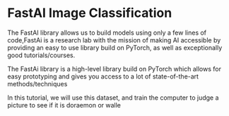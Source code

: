 # FastAI Image Classification

The FastAI library allows us to build models using only a few lines of code,FastAi is a research lab with the mission of making AI accessible by providing an easy to use library build on PyTorch, as well as exceptionally good tutorials/courses.

The FastAi library is a high-level library build on PyTorch which allows for easy prototyping and gives you access to a lot of state-of-the-art methods/techniques

In this tutorial, we will use this dataset, and train the computer to judge a picture to see if it is doraemon or walle

